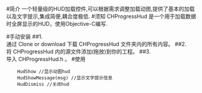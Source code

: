 #简介
一个轻量级的HUD加载控件,可以根据需求调整加载动图,提供了基本的加载以及文字提示,集成简便,耦合度极低.
#须知
CHProgressHud 是一个用于加载数据时全屏显示的HUD，使用Objective-C编写.

#手动安装
##1.	
通过 Clone or download 下载 CHProgressHud 文件夹内的所有内容。
##2.	
将 CHProgressHud 内的源文件添加(拖放)到你的工程。
##3.	
导入 CHProgressHud.h 。
#使用
```
    HudShow //显示动图hud
    HudShowMessage(msg) //显示文字提示信息
    HudDismiss //关闭hud
```
